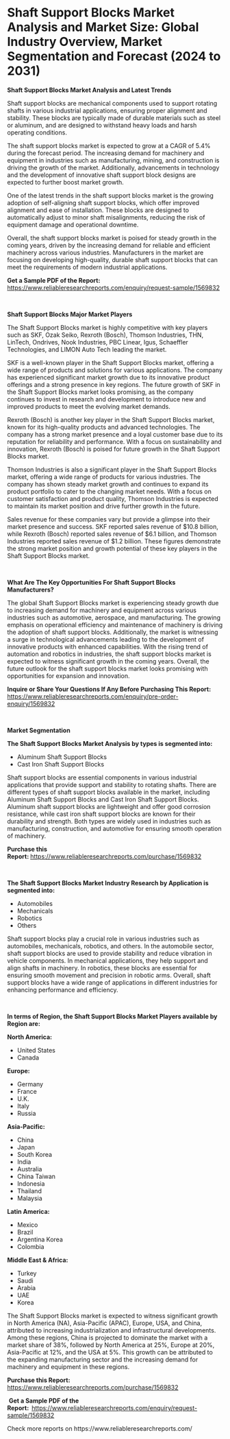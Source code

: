 <p><h1>Shaft Support Blocks Market Analysis and Market Size: Global Industry Overview, Market Segmentation and Forecast (2024 to 2031)</h1></p><p><strong>Shaft Support Blocks Market Analysis and Latest Trends</strong></p>
<p><p>Shaft support blocks are mechanical components used to support rotating shafts in various industrial applications, ensuring proper alignment and stability. These blocks are typically made of durable materials such as steel or aluminum, and are designed to withstand heavy loads and harsh operating conditions.</p><p>The shaft support blocks market is expected to grow at a CAGR of 5.4% during the forecast period. The increasing demand for machinery and equipment in industries such as manufacturing, mining, and construction is driving the growth of the market. Additionally, advancements in technology and the development of innovative shaft support block designs are expected to further boost market growth.</p><p>One of the latest trends in the shaft support blocks market is the growing adoption of self-aligning shaft support blocks, which offer improved alignment and ease of installation. These blocks are designed to automatically adjust to minor shaft misalignments, reducing the risk of equipment damage and operational downtime.</p><p>Overall, the shaft support blocks market is poised for steady growth in the coming years, driven by the increasing demand for reliable and efficient machinery across various industries. Manufacturers in the market are focusing on developing high-quality, durable shaft support blocks that can meet the requirements of modern industrial applications.</p></p>
<p><strong>Get a Sample PDF of the Report:&nbsp;</strong> <a href="https://www.reliableresearchreports.com/enquiry/request-sample/1569832">https://www.reliableresearchreports.com/enquiry/request-sample/1569832</a></p>
<p>&nbsp;</p>
<p><strong>Shaft Support Blocks Major Market Players</strong></p>
<p><p>The Shaft Support Blocks market is highly competitive with key players such as SKF, Ozak Seiko, Rexroth (Bosch), Thomson Industries, THN, LinTech, Ondrives, Nook Industries, PBC Linear, Igus, Schaeffler Technologies, and LIMON Auto Tech leading the market.</p><p>SKF is a well-known player in the Shaft Support Blocks market, offering a wide range of products and solutions for various applications. The company has experienced significant market growth due to its innovative product offerings and a strong presence in key regions. The future growth of SKF in the Shaft Support Blocks market looks promising, as the company continues to invest in research and development to introduce new and improved products to meet the evolving market demands.</p><p>Rexroth (Bosch) is another key player in the Shaft Support Blocks market, known for its high-quality products and advanced technologies. The company has a strong market presence and a loyal customer base due to its reputation for reliability and performance. With a focus on sustainability and innovation, Rexroth (Bosch) is poised for future growth in the Shaft Support Blocks market.</p><p>Thomson Industries is also a significant player in the Shaft Support Blocks market, offering a wide range of products for various industries. The company has shown steady market growth and continues to expand its product portfolio to cater to the changing market needs. With a focus on customer satisfaction and product quality, Thomson Industries is expected to maintain its market position and drive further growth in the future.</p><p>Sales revenue for these companies vary but provide a glimpse into their market presence and success. SKF reported sales revenue of $10.8 billion, while Rexroth (Bosch) reported sales revenue of $6.1 billion, and Thomson Industries reported sales revenue of $1.2 billion. These figures demonstrate the strong market position and growth potential of these key players in the Shaft Support Blocks market.</p></p>
<p>&nbsp;</p>
<p><strong>What Are The Key Opportunities For Shaft Support Blocks Manufacturers?</strong></p>
<p><p>The global Shaft Support Blocks market is experiencing steady growth due to increasing demand for machinery and equipment across various industries such as automotive, aerospace, and manufacturing. The growing emphasis on operational efficiency and maintenance of machinery is driving the adoption of shaft support blocks. Additionally, the market is witnessing a surge in technological advancements leading to the development of innovative products with enhanced capabilities. With the rising trend of automation and robotics in industries, the shaft support blocks market is expected to witness significant growth in the coming years. Overall, the future outlook for the shaft support blocks market looks promising with opportunities for expansion and innovation.</p></p>
<p><strong>Inquire or Share Your Questions If Any Before Purchasing This Report:</strong> <a href="https://www.reliableresearchreports.com/enquiry/pre-order-enquiry/1569832">https://www.reliableresearchreports.com/enquiry/pre-order-enquiry/1569832</a></p>
<p>&nbsp;</p>
<p><strong>Market Segmentation</strong></p>
<p><strong>The Shaft Support Blocks Market Analysis by types is segmented into:</strong></p>
<p><ul><li>Aluminum Shaft Support Blocks</li><li>Cast Iron Shaft Support Blocks</li></ul></p>
<p><p>Shaft support blocks are essential components in various industrial applications that provide support and stability to rotating shafts. There are different types of shaft support blocks available in the market, including Aluminum Shaft Support Blocks and Cast Iron Shaft Support Blocks. Aluminum shaft support blocks are lightweight and offer good corrosion resistance, while cast iron shaft support blocks are known for their durability and strength. Both types are widely used in industries such as manufacturing, construction, and automotive for ensuring smooth operation of machinery.</p></p>
<p><strong>Purchase this Report:&nbsp;</strong><a href="https://www.reliableresearchreports.com/purchase/1569832">https://www.reliableresearchreports.com/purchase/1569832</a></p>
<p>&nbsp;</p>
<p><strong>The Shaft Support Blocks Market Industry Research by Application is segmented into:</strong></p>
<p><ul><li>Automobiles</li><li>Mechanicals</li><li>Robotics</li><li>Others</li></ul></p>
<p><p>Shaft support blocks play a crucial role in various industries such as automobiles, mechanicals, robotics, and others. In the automobile sector, shaft support blocks are used to provide stability and reduce vibration in vehicle components. In mechanical applications, they help support and align shafts in machinery. In robotics, these blocks are essential for ensuring smooth movement and precision in robotic arms. Overall, shaft support blocks have a wide range of applications in different industries for enhancing performance and efficiency.</p></p>
<p>&nbsp;</p>
<p><strong>In terms of Region, the Shaft Support Blocks Market Players available by Region are:</strong></p>
<p>
    <p> <strong> North America: </strong>
        <ul>
            <li>United States</li>
            <li>Canada</li>
        </ul>
        </p> 
    <p> <strong> Europe: </strong>
        <ul>
            <li>Germany</li>
            <li>France</li>
            <li>U.K.</li>
            <li>Italy</li>
            <li>Russia</li>
        </ul>
        </p> 
    <p> <strong> Asia-Pacific: </strong>
        <ul>
            <li>China</li>
            <li>Japan</li>
            <li>South Korea</li>
            <li>India</li>
            <li>Australia</li>
            <li>China Taiwan</li>
            <li>Indonesia</li>
            <li>Thailand</li>
            <li>Malaysia</li>
        </ul>
        </p> 
    <p> <strong> Latin America: </strong>
        <ul>
            <li>Mexico</li>
            <li>Brazil</li>
            <li>Argentina Korea</li>
            <li>Colombia</li>
        </ul>
        </p> 
    <p> <strong> Middle East & Africa: </strong>
        <ul>
            <li>Turkey</li>
            <li>Saudi</li>
            <li>Arabia</li>
            <li>UAE</li>
            <li>Korea</li>
        </ul>
    </p>
    </p>
<p><p>The Shaft Support Blocks market is expected to witness significant growth in North America (NA), Asia-Pacific (APAC), Europe, USA, and China, attributed to increasing industrialization and infrastructural developments. Among these regions, China is projected to dominate the market with a market share of 38%, followed by North America at 25%, Europe at 20%, Asia-Pacific at 12%, and the USA at 5%. This growth can be attributed to the expanding manufacturing sector and the increasing demand for machinery and equipment in these regions.</p></p>
<p><strong>Purchase this Report: </strong><a href="https://www.reliableresearchreports.com/purchase/1569832">https://www.reliableresearchreports.com/purchase/1569832</a></p>
<p>&nbsp;<strong>Get a Sample PDF of the Report:&nbsp;&nbsp;</strong><a href="https://www.reliableresearchreports.com/enquiry/request-sample/1569832">https://www.reliableresearchreports.com/enquiry/request-sample/1569832</a></p>
<p><strong></strong></p>
<p>Check more reports on https://www.reliableresearchreports.com/</p>